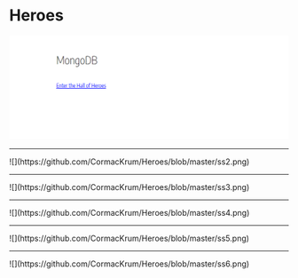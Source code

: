 # Heroes

![](https://github.com/CormacKrum/Heroes/blob/master/ss1.png)
<hr />
![](https://github.com/CormacKrum/Heroes/blob/master/ss2.png)
<hr />
![](https://github.com/CormacKrum/Heroes/blob/master/ss3.png)
<hr />
![](https://github.com/CormacKrum/Heroes/blob/master/ss4.png)
<hr />
![](https://github.com/CormacKrum/Heroes/blob/master/ss5.png)
<hr />
![](https://github.com/CormacKrum/Heroes/blob/master/ss6.png)
